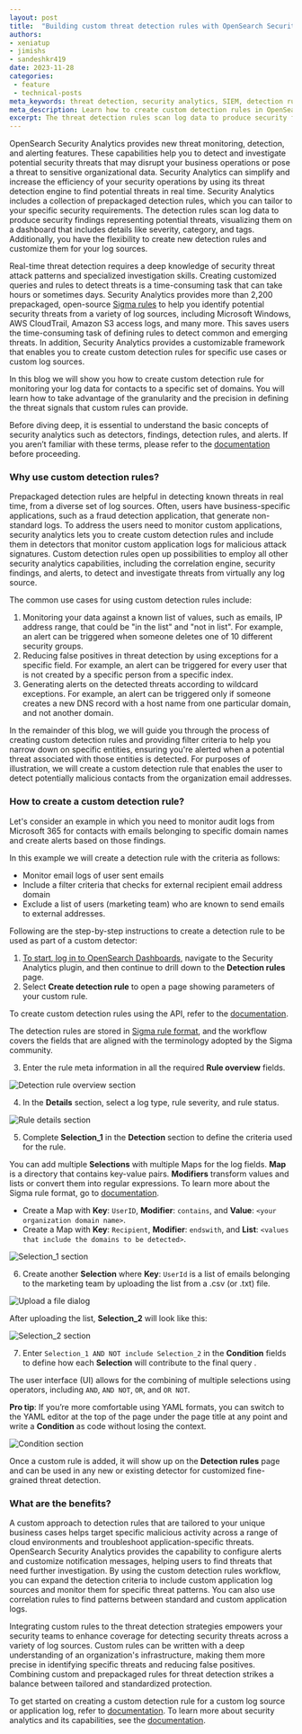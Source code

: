 ```yaml
---
layout: post
title:  "Building custom threat detection rules with OpenSearch Security Analytics"
authors:
- xeniatup
- jimishs
- sandeshkr419
date: 2023-11-28
categories:
 - feature
 - technical-posts
meta_keywords: threat detection, security analytics, SIEM, detection rules
meta_description: Learn how to create custom detection rules in OpenSearch Security Analytics for specific use cases or any log sources.
excerpt: The threat detection rules scan log data to produce security findings representing potential threats. Security Analytics provides more than 2,200 prepackaged, open-source Sigma rules to help you identify potential security threats from a variety of log sources, including Microsoft Windows, AWS CloudTrail, Amazon S3 access logs, and many more. Additionally, you have the flexibility to create new detection rules and customize them for your log sources. In this blog we will show you how to create custom detection rules using an example in which you need to monitor audit logs from Microsoft 365 for contacts with emails belonging to specific domain names and create alerts based on those findings. 
---
```


OpenSearch Security Analytics provides new threat monitoring, detection, and alerting features. These capabilities help you to detect and investigate potential security threats that may disrupt your business operations or pose a threat to sensitive organizational data. Security Analytics can simplify and increase the efficiency of your security operations by using its threat detection engine to find potential threats in real time. Security Analytics includes a collection of prepackaged detection rules, which you can tailor to your specific security requirements. The detection rules scan log data to produce security findings representing potential threats, visualizing them on a dashboard that includes details like severity, category, and tags. Additionally, you have the flexibility to create new detection rules and customize them for your log sources.

Real-time threat detection requires a deep knowledge of security threat attack patterns and specialized investigation skills. Creating customized queries and rules to detect threats is a time-consuming task that can take hours or sometimes days. Security Analytics provides more than 2,200 prepackaged, open-source [Sigma rules](https://github.com/SigmaHQ/sigma) to help you identify potential security threats from a variety of log sources, including Microsoft Windows, AWS CloudTrail, Amazon S3 access logs, and many more. This saves users the time-consuming task of defining rules to detect common and emerging threats. In addition, Security Analytics provides a customizable framework that enables you to create custom detection rules for specific use cases or custom log sources.

In this blog we will show you how to create custom detection rule for monitoring your log data for contacts to a specific set of domains. You will learn how to take advantage of the granularity and the precision in defining the threat signals that custom rules can provide.  

Before diving deep, it is essential to understand the basic concepts of security analytics such as detectors, findings, detection rules, and alerts. If you aren’t familiar with these terms, please refer to the [documentation](https://opensearch.org/docs/latest/security-analytics/index/) before proceeding.

### Why use custom detection rules?

Prepackaged detection rules are helpful in detecting known threats in real time, from a diverse set of log sources. Often, users have business-specific applications, such as a fraud detection application, that generate non-standard logs. To address the users need to monitor custom applications, security analytics lets you to create custom detection rules and include them in detectors that monitor custom application logs for malicious attack signatures. Custom detection rules open up possibilities to employ all other security analytics capabilities, including the correlation engine, security findings, and alerts, to detect and investigate threats from virtually any log source.

The common use cases for using custom detection rules include: 

1. Monitoring your data against a known  list of values, such as emails, IP address range, that could be "in the list" and "not in list". For example, an alert can be triggered when someone deletes one of 10 different security groups.
2. Reducing false positives in threat detection by using exceptions for a specific field. For example, an alert can be triggered for every user that is not created by a specific person from a specific index.
3. Generating alerts on the detected threats according to wildcard exceptions. For example, an alert can be triggered only if someone creates a new DNS record with a host name from one particular domain, and not another domain.

In the remainder of this blog, we will guide you through the process of creating custom detection rules and providing filter criteria to help you narrow down on specific entities, ensuring you're alerted when a potential threat associated with those entities is detected. For purposes of illustration, we will create a custom detection rule that enables the user to detect potentially malicious contacts from the organization email addresses.

### How to create a custom detection rule?

Let's consider an example in which you need to monitor audit logs from Microsoft 365 for contacts with emails belonging to specific domain names and create alerts based on those findings. 

In this example we will create a detection rule with the criteria as follows:

- Monitor email logs of user sent emails 
- Include a filter criteria that checks for external recipient email address domain 
- Exclude a list of users (marketing team) who are known to send emails to external addresses.


Following are the step-by-step instructions to create a detection rule to be used as part of a custom detector:


1. [To start, log in to OpenSearch Dashboards](https://opensearch.org/docs/latest/quickstart/), navigate to the Security Analytics plugin, and then continue to drill down to the **Detection rules** page. 
2. Select **Create detection rule** to open a page showing parameters of your custom rule.

To create custom detection rules using the API, refer to the [documentation](https://opensearch.org/docs/latest/security-analytics/api-tools/rule-api/).
 
The detection rules are stored in [Sigma rule format](https://github.com/SigmaHQ/sigma/wiki/Rule-Creation-Guide), and the workflow covers the fields that are aligned with the terminology adopted by the Sigma community.

3. Enter the rule meta information in all the required **Rule overview** fields. 

![Detection rule overview section](/assets/media/blog-images/2023-11-28-how-to-create-custom-threat-detection-rules/rule-overview.png)

4. In the **Details** section, select a log type, rule severity, and rule status. 

![Rule details section](/assets/media/blog-images/2023-11-28-how-to-create-custom-threat-detection-rules/details.png)

5. Complete **Selection_1** in the **Detection** section to define the criteria used for the rule.

You can add multiple **Selections** with multiple Maps for the log fields. **Map** is a directory that contains key-value pairs. **Modifiers** transform values and lists or convert them into regular expressions. To learn more about the Sigma rule format, go to [documentation](https://github.com/SigmaHQ/sigma). 

- Create a Map with **Key**: `UserID`, **Modifier**: `contains`, and **Value**: `<your organization domain name>`.
- Create a Map with **Key**: `Recipient`, **Modifier**: `endswith`, and **List**: `<values that include the domains to be detected>`. 

![Selection_1 section](/assets/media/blog-images/2023-11-28-how-to-create-custom-threat-detection-rules/selection1.png)

6. Create another **Selection** where **Key**: `UserId` is a list of emails belonging to the marketing team by uploading the list from a .csv (or .txt) file. 


![Upload a file dialog](/assets/media/blog-images/2023-11-28-how-to-create-custom-threat-detection-rules/upload-a-file.png)

After uploading the list, **Selection_2** will look like this:

![Selection_2 section](/assets/media/blog-images/2023-11-28-how-to-create-custom-threat-detection-rules/selection2.png)

7. Enter  `Selection_1 AND NOT include Selection_2` in the **Condition** fields to define how each **Selection** will contribute to the final query . 

The user interface (UI) allows for the combining of multiple selections using operators, including `AND`, `AND NOT`, `OR`, and `OR NOT`. 

**Pro tip**: If you’re more comfortable using YAML formats, you can switch to the YAML editor at the top of the page under the page title at any point and write a **Condition** as code without losing the context.

![Condition section](/assets/media/blog-images/2023-11-28-how-to-create-custom-threat-detection-rules/condition.png) 

Once a custom rule is added, it will show up on the **Detection rules** page and can be used in any new or existing detector for customized fine-grained threat detection.

### What are the benefits?

A custom approach to detection rules that are tailored to your unique business cases helps target specific malicious activity across a range of cloud environments and troubleshoot application-specific threats. OpenSearch Security Analytics provides the capability to configure alerts and customize notification messages, helping users to find threats that need further investigation. By using the custom detection rules workflow, you can expand the detection criteria to include custom application log sources and monitor them for specific threat patterns. You can also use correlation rules to find patterns between standard and custom application logs. 

Integrating custom rules to the threat detection strategies empowers your security teams to enhance coverage for detecting security threats across a variety of log sources. Custom rules can be written with a deep understanding of an organization's infrastructure, making them more precise in identifying specific threats and reducing false positives. Combining custom and prepackaged rules for threat detection strikes a balance between tailored and standardized protection.

To get started on creating a custom detection rule for a custom log source or application log, refer to [documentation](https://opensearch.org/docs/latest/security-analytics/usage/rules/#creating-detection-rules). To learn more about security analytics and its capabilities, see the [documentation](https://opensearch.org/docs/latest/security-analytics/index/).



